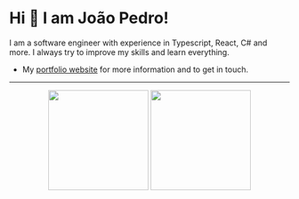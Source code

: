 # Hi 👋 I am João Pedro! 
I am a software engineer with experience in Typescript, React, C# and more. I always try to improve my skills and learn everything.

- My [portfolio website](https://jpedrdo.github.io/Portfolio/) for more information and to get in touch.

---

<p align="center">
  <img loading="lazy" height="180em" src="https://github-readme-stats.vercel.app/api?username=Jpedrdo&show_icons=true&theme=dracula&include_all_commits=true&count_private=true&border_radius=16px"/>
  <img loading="lazy" height="180em" src="https://github-readme-stats.vercel.app/api/top-langs/?username=Jpedrdo&layout=compact&langs_count=7&theme=dracula&border_radius=16px" />
</p>
